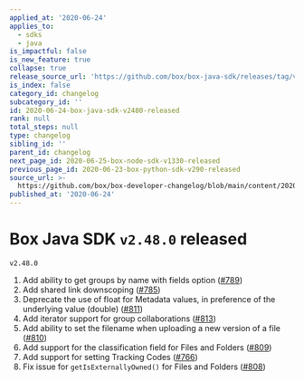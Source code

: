 ```yaml
---
applied_at: '2020-06-24'
applies_to:
  - sdks
  - java
is_impactful: false
is_new_feature: true
collapse: true
release_source_url: 'https://github.com/box/box-java-sdk/releases/tag/v2.48.0'
is_index: false
category_id: changelog
subcategory_id: ''
id: 2020-06-24-box-java-sdk-v2480-released
rank: null
total_steps: null
type: changelog
sibling_id: ''
parent_id: changelog
next_page_id: 2020-06-25-box-node-sdk-v1330-released
previous_page_id: 2020-06-23-box-python-sdk-v290-released
source_url: >-
  https://github.com/box/box-developer-changelog/blob/main/content/2020/06-24-box-java-sdk-v2480-released.md
published_at: '2020-06-24'
---
```

# Box Java SDK `v2.48.0` released

`v2.48.0`

1. Add ability to get groups by name with fields option ([#789][1])
2. Add shared link downscoping ([#785][2])
3. Deprecate the use of float for Metadata values, in preference of the underlying value (double) ([#811][3])
4. Add iterator support for group collaborations ([#813][4])
5. Add ability to set the filename when uploading a new version of a file ([#810][5])
6. Add support for the classification field for Files and Folders ([#809][6])
7. Add support for setting Tracking Codes ([#766][7])
8. Fix issue for `getIsExternallyOwned()` for Files and Folders ([#808][8])

[1]: https://github.com/box/box-java-sdk/issues/789

[2]: https://github.com/box/box-java-sdk/issues/785

[3]: https://github.com/box/box-java-sdk/issues/811

[4]: https://github.com/box/box-java-sdk/issues/813

[5]: https://github.com/box/box-java-sdk/issues/810

[6]: https://github.com/box/box-java-sdk/issues/809

[7]: https://github.com/box/box-java-sdk/issues/766

[8]: https://github.com/box/box-java-sdk/issues/808